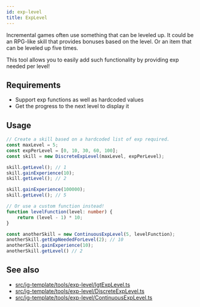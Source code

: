 ```yaml
---
id: exp-level
title: ExpLevel
---
```


<!--- Introduction text, can be a bit personal -->
Incremental games often use something that can be leveled up.
It could be an RPG-like skill that provides bonuses based on the level. Or an item that can be leveled up five times.

This tool allows you to easily add such functionality by providing exp needed per level!

## Requirements
- Support exp functions as well as hardcoded values
- Get the progress to the next level to display it

## Usage

```ts
// Create a skill based on a hardcoded list of exp required.
const maxLevel = 5;
const expPerLevel = [0, 10, 30, 60, 100];
const skill = new DiscreteExpLevel(maxLevel, expPerLevel);

skill.getLevel(); // 1
skill.gainExperience(10);
skill.getLevel(); // 2

skill.gainExperience(100000);
skill.getLevel(); // 5

// Or use a custom function instead!
function levelFunction(level: number) {
    return (level - 1) * 10;
}

const anotherSkill = new ContinuousExpLevel(5, levelFunction);
anotherSkill.getExpNeededForLevel(2); // 10
anotherSkill.gainExperience(10);
anotherSkill.getLevel() // 2
```



## See also 
- [src/ig-template/tools/exp-level/IgtExpLevel.ts](https://github.com/123ishaTest/igt-library/blob/master/src/ig-template/tools/exp-level/IgtExpLevel.ts)
- [src/ig-template/tools/exp-level/DiscreteExpLevel.ts](https://github.com/123ishaTest/igt-library/blob/master/src/ig-template/tools/exp-level/DiscreteExpLevel.ts)
- [src/ig-template/tools/exp-level/ContinuousExpLevel.ts](https://github.com/123ishaTest/igt-library/blob/master/src/ig-template/tools/exp-level/ContinuousExpLevel.ts)

